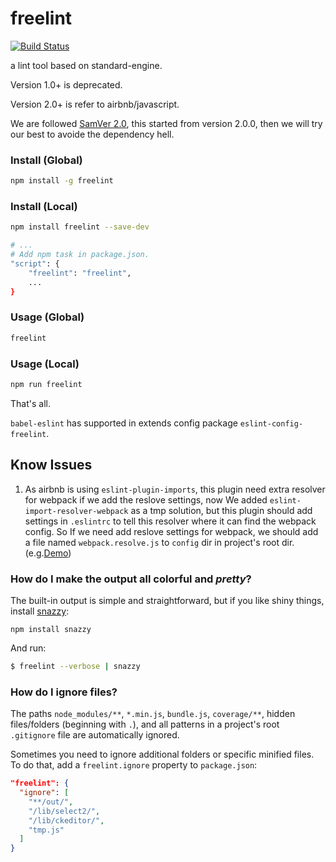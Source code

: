 # freelint

[![Build Status](https://travis-ci.org/zslucky/freelint.svg?branch=master)](https://travis-ci.org/zslucky/freelint)

a lint tool based on standard-engine.

Version 1.0+ is deprecated.

Version 2.0+ is refer to airbnb/javascript.

We are followed [SamVer 2.0](http://semver.org/), this started from version 2.0.0, then we will try our best to avoide the dependency hell.

### Install (Global)
```bash
npm install -g freelint
```

### Install (Local)
```bash
npm install freelint --save-dev

# ...
# Add npm task in package.json.
"script": {
	"freelint": "freelint",
	...
}
```

### Usage (Global)
```bash
freelint
```

### Usage (Local)
```bash
npm run freelint
```

That's all.

`babel-eslint` has supported in extends config package `eslint-config-freelint`.


## Know Issues
1. As airbnb is using `eslint-plugin-imports`, this plugin need extra resolver for webpack if we add the reslove settings, now We added `eslint-import-resolver-webpack` as a tmp solution, but this plugin should 
add settings in `.eslintrc` to tell this resolver where it can find the webpack config.
So If we need add reslove settings for webpack, we should add a file named `webpack.resolve.js` to `config` dir in project's root dir. (e.g.[Demo](https://github.com/zslucky/react-redux-freetmp))

### How do I make the output all colorful and *pretty*?

The built-in output is simple and straightforward, but if you like shiny things,
install [snazzy](https://www.npmjs.com/package/snazzy):

```
npm install snazzy
```

And run:

```bash
$ freelint --verbose | snazzy
```

### How do I ignore files?

The paths `node_modules/**`, `*.min.js`, `bundle.js`, `coverage/**`, hidden files/folders
(beginning with `.`), and all patterns in a project's root `.gitignore` file are
automatically ignored.

Sometimes you need to ignore additional folders or specific minified files. To do that, add
a `freelint.ignore` property to `package.json`:

```json
"freelint": {
  "ignore": [
    "**/out/",
    "/lib/select2/",
    "/lib/ckeditor/",
    "tmp.js"
  ]
}
```
